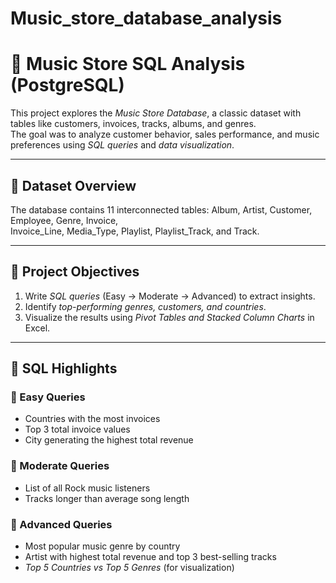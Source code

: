 # Music_store_database_analysis
# 🎵 Music Store SQL Analysis (PostgreSQL)

This project explores the *Music Store Database*, a classic dataset with tables like customers, invoices, tracks, albums, and genres.  
The goal was to analyze customer behavior, sales performance, and music preferences using *SQL queries* and *data visualization*.

---

## 📁 Dataset Overview

The database contains 11 interconnected tables:
Album, Artist, Customer, Employee, Genre, Invoice,  
Invoice_Line, Media_Type, Playlist, Playlist_Track, and Track.

---

## 🎯 Project Objectives

1. Write *SQL queries* (Easy → Moderate → Advanced) to extract insights.  
2. Identify *top-performing genres, customers, and countries*.  
3. Visualize the results using *Pivot Tables and Stacked Column Charts* in Excel.

---

## 🧠 SQL Highlights

### 🔹 Easy Queries
- Countries with the most invoices  
- Top 3 total invoice values  
- City generating the highest total revenue  

### 🔹 Moderate Queries
- List of all Rock music listeners  
- Tracks longer than average song length  

### 🔹 Advanced Queries
- Most popular music genre by country  
- Artist with highest total revenue and top 3 best-selling tracks  
- *Top 5 Countries vs Top 5 Genres* (for visualization)
